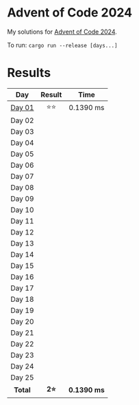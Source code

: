 # Advent of Code 2024
My solutions for [Advent of Code 2024](https://adventofcode.com/2024).

To run: `cargo run --release [days...]`

# Results

| Day | Result | Time |
|:---:|:---:|:---:|
| [Day 01](/src/days/day01.rs) | ⭐⭐ | 0.1390 ms |
| Day 02 | |  |
| Day 03 | |  |
| Day 04 | |  |
| Day 05 | |  |
| Day 06 | |  |
| Day 07 | |  |
| Day 08 | |  |
| Day 09 | |  |
| Day 10 | |  |
| Day 11 | |  |
| Day 12 | |  |
| Day 13 | |  |
| Day 14 | |  |
| Day 15 | |  |
| Day 16 | |  |
| Day 17 | |  |
| Day 18 | |  |
| Day 19 | |  |
| Day 20 | |  |
| Day 21 | |  |
| Day 22 | |  |
| Day 23 | |  |
| Day 24 | |  |
| Day 25 | |  |
| **Total** | **2⭐** | **0.1390 ms** |
